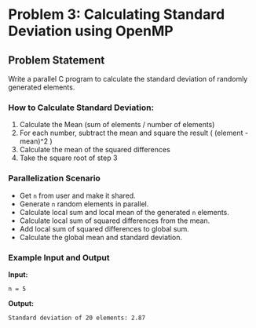 # Problem 3: Calculating Standard Deviation using OpenMP

## Problem Statement

Write a parallel C program to calculate the standard deviation of randomly generated elements.

### How to Calculate Standard Deviation:

1. Calculate the Mean (sum of elements / number of elements)
2. For each number, subtract the mean and square the result ( (element - mean)^2 )
3. Calculate the mean of the squared differences
4. Take the square root of step 3

### Parallelization Scenario

- Get `n` from user and make it shared.
- Generate `n` random elements in parallel.
- Calculate local sum and local mean of the generated `n` elements.
- Calculate local sum of squared differences from the mean.
- Add local sum of squared differences to global sum.
- Calculate the global mean and standard deviation.

### Example Input and Output

**Input:**

```
n = 5
```

**Output:**

```
Standard deviation of 20 elements: 2.87
```
